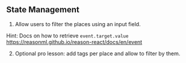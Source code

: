 ## State Management

1. Allow users to filter the places using an input field.

Hint: Docs on how to retrieve `event.target.value` https://reasonml.github.io/reason-react/docs/en/event

2. Optional pro lesson: add tags per place and allow to filter by them.
